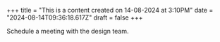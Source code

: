 +++
title = "This is a content created on 14-08-2024 at 3:10PM"
date = "2024-08-14T09:36:18.617Z"
draft = false
+++

  Schedule a meeting with the design team.
        